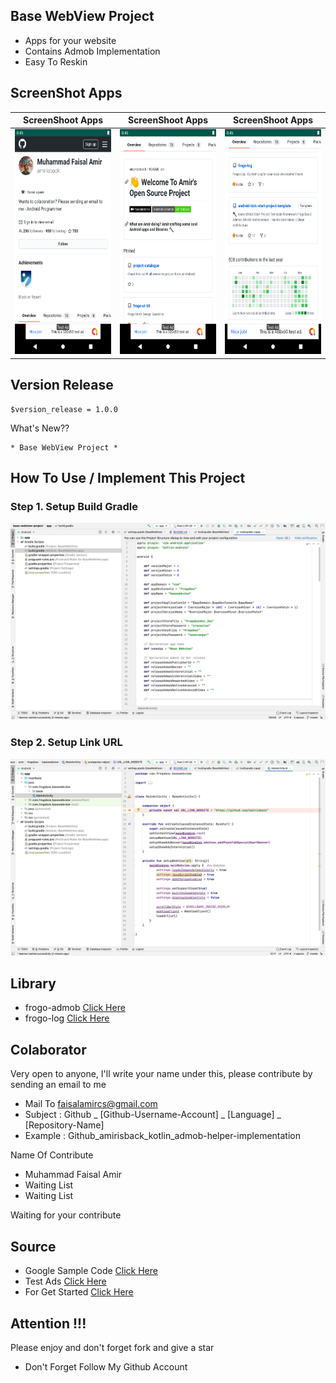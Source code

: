 ## Base WebView Project
- Apps for your website
- Contains Admob Implementation
- Easy To Reskin

## ScreenShot Apps
|ScreenShoot Apps | ScreenShoot Apps | ScreenShoot Apps |
|:---------------:|:----------------:|:----------------:|
|<span align="center"><img width="200px" height="360px" src="docs/image/ss_1.png"></span> | <span align="center"><img width="200px" height="360px" src="docs/image/ss_2.png"></span> |<span align="center"><img width="200px" height="360px" src="docs/image/ss_3.png"></span> |

## Version Release

    $version_release = 1.0.0

What's New??

    * Base WebView Project *

## How To Use / Implement This Project

### Step 1. Setup Build Gradle
![ScreenShoot Apps](docs/image/ss_project_1.png?raw=true)

### Step 2. Setup Link URL
![ScreenShoot Apps](docs/image/ss_project_2.png?raw=true)

## Library
- frogo-admob [Click Here](https://github.com/amirisback/frogo-admob)
- frogo-log [Click Here](https://github.com/amirisback/frogo-log)

## Colaborator
Very open to anyone, I'll write your name under this, please contribute by sending an email to me

- Mail To faisalamircs@gmail.com
- Subject : Github _ [Github-Username-Account] _ [Language] _ [Repository-Name]
- Example : Github_amirisback_kotlin_admob-helper-implementation

Name Of Contribute
- Muhammad Faisal Amir
- Waiting List
- Waiting List

Waiting for your contribute

## Source
- Google Sample Code [Click Here](https://github.com/googleads/googleads-mobile-android-examples)
- Test Ads [Click Here](https://developers.google.com/admob/android/test-ads)
- For Get Started [Click Here](https://developers.google.com/admob/android/quick-start)

## Attention !!!
Please enjoy and don't forget fork and give a star
- Don't Forget Follow My Github Account
